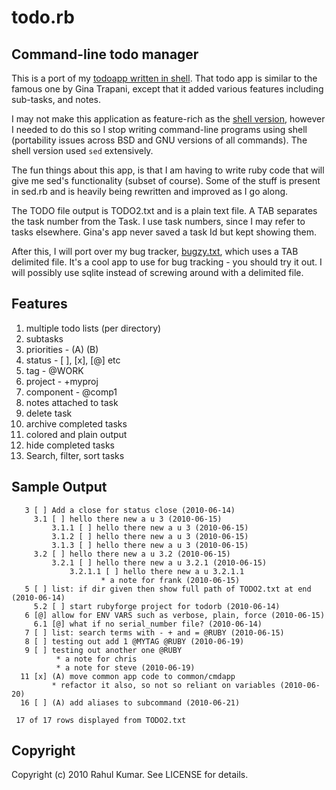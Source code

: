 # todo.rb

## Command-line todo manager 

This is a port of my [todoapp written in shell](http://github.com/rkumar/todoapp). That todo app is similar to the famous one by Gina Trapani, except that it added various features including sub-tasks, and notes.

I may not make this application as feature-rich as the [shell version](http://github.com/rkumar/todoapp), however I needed to do this so I stop writing command-line programs using shell (portability issues across BSD and GNU versions of all commands). The shell version used `sed` extensively.

The fun things about this app, is that I am having to write ruby code that will give me sed's functionality (subset of course). Some of the stuff is present in sed.rb and is heavily being rewritten and improved as I go along.

The TODO file output is TODO2.txt and is a plain text file. A TAB separates the task number from the Task. I use task numbers, since I may refer to tasks elsewhere. Gina's app never saved a task Id but kept showing them.

After this, I will port over my bug tracker, [bugzy.txt](http://github.com/rkumar/bugzy.txt), which uses a TAB delimited file. It's a cool app to use for bug tracking - you should try it out. I will possibly use sqlite instead of screwing around with a delimited file. 

## Features

1. multiple todo lists (per directory)
2. subtasks
3. priorities - (A) (B)
4. status - [ ], [x], [@] etc
5. tag    - @WORK
6. project - +myproj
7. component - @comp1
8. notes attached to task
9. delete task
10. archive completed tasks
11. colored and plain output
12. hide completed tasks
13. Search, filter, sort tasks

## Sample Output

       3 [ ] Add a close for status close (2010-06-14) 
         3.1 [ ] hello there new a u 3 (2010-06-15) 
             3.1.1 [ ] hello there new a u 3 (2010-06-15) 
             3.1.2 [ ] hello there new a u 3 (2010-06-15) 
             3.1.3 [ ] hello there new a u 3 (2010-06-15) 
         3.2 [ ] hello there new a u 3.2 (2010-06-15) 
             3.2.1 [ ] hello there new a u 3.2.1 (2010-06-15) 
                 3.2.1.1 [ ] hello there new a u 3.2.1.1 
                        * a note for frank (2010-06-15) 
       5 [ ] list: if dir given then show full path of TODO2.txt at end (2010-06-14) 
         5.2 [ ] start rubyforge project for todorb (2010-06-14) 
       6 [@] allow for ENV VARS such as verbose, plain, force (2010-06-15) 
         6.1 [@] what if no serial_number file? (2010-06-14) 
       7 [ ] list: search terms with - + and = @RUBY (2010-06-15) 
       8 [ ] testing out add 1 @MYTAG @RUBY (2010-06-19) 
       9 [ ] testing out another one @RUBY 
              * a note for chris 
              * a note for steve (2010-06-19) 
      11 [x] (A) move common app code to common/cmdapp 
             * refactor it also, so not so reliant on variables (2010-06-20) 
      16 [ ] (A) add aliases to subcommand (2010-06-21) 
     
     17 of 17 rows displayed from TODO2.txt 

## Copyright

Copyright (c) 2010 Rahul Kumar. See LICENSE for details.
